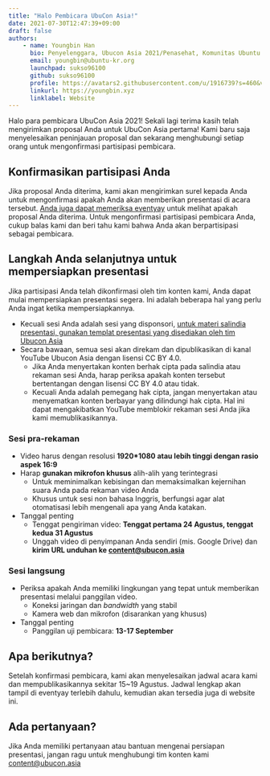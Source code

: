 ```yaml
---
title: "Halo Pembicara UbuCon Asia!"
date: 2021-07-30T12:47:39+09:00
draft: false
authors:
    - name: Youngbin Han
      bio: Penyelenggara, Ubucon Asia 2021/Penasehat, Komunitas Ubuntu Korea 
      email: youngbin@ubuntu-kr.org
      launchpad: sukso96100
      github: sukso96100
      profile: https://avatars2.githubusercontent.com/u/1916739?s=460&v=4
      linkurl: https://youngbin.xyz
      linklabel: Website
---
```


Halo para pembicara UbuCon Asia 2021!
Sekali lagi terima kasih telah mengirimkan proposal Anda untuk UbuCon Asia pertama!
Kami baru saja menyelesaikan peninjauan proposal dan sekarang menghubungi setiap orang untuk mengonfirmasi partisipasi pembicara.

## Konfirmasikan partisipasi Anda
Jika proposal Anda diterima, kami akan mengirimkan surel kepada Anda untuk mengonfirmasi apakah Anda akan memberikan presentasi di acara tersebut.
[Anda juga dapat memeriksa eventyay](https://eventyay.com/my-sessions) untuk melihat apakah proposal Anda diterima.
Untuk mengonfirmasi partisipasi pembicara Anda, cukup balas kami dan beri tahu kami bahwa Anda akan berpartisipasi sebagai pembicara.

## Langkah Anda selanjutnya untuk mempersiapkan presentasi
Jika partisipasi Anda telah dikonfirmasi oleh tim konten kami, Anda dapat mulai mempersiapkan presentasi segera.
Ini adalah beberapa hal yang perlu Anda ingat ketika mempersiapkannya.

- Kecuali sesi Anda adalah sesi yang disponsori, [untuk materi salindia presentasi, gunakan templat presentasi yang disediakan oleh tim Ubucon Asia](https://github.com/ubucon-asia/2021-slide-template)
- Secara bawaan, semua sesi akan direkam dan dipublikasikan di kanal YouTube Ubucon Asia dengan lisensi CC BY 4.0.
  - Jika Anda menyertakan konten berhak cipta pada salindia atau rekaman sesi Anda, harap periksa apakah konten tersebut bertentangan dengan lisensi CC BY 4.0 atau tidak.
  - Kecuali Anda adalah pemegang hak cipta, jangan menyertakan atau menyematkan konten berbayar yang dilindungi hak cipta. Hal ini dapat mengakibatkan YouTube memblokir rekaman sesi Anda jika kami memublikasikannya.

### Sesi pra-rekaman
- Video harus dengan resolusi **1920*1080 atau lebih tinggi dengan rasio aspek 16:9**
- Harap **gunakan mikrofon khusus** alih-alih yang terintegrasi
  - Untuk meminimalkan kebisingan dan memaksimalkan kejernihan suara Anda pada rekaman video Anda
  - Khusus untuk sesi non bahasa Inggris, berfungsi agar alat otomatisasi lebih mengenali apa yang Anda katakan.
- Tanggal penting
  - Tenggat pengiriman video: **Tenggat pertama 24 Agustus, tenggat kedua 31 Agustus**
  - Unggah video di penyimpanan Anda sendiri (mis. Google Drive) dan **kirim URL unduhan ke content@ubucon.asia**

### Sesi langsung
- Periksa apakah Anda memiliki lingkungan yang tepat untuk memberikan presentasi melalui panggilan video.
  - Koneksi jaringan dan *bandwidth* yang stabil
  - Kamera web dan mikrofon (disarankan yang khusus)
- Tanggal penting
  - Panggilan uji pembicara: **13-17 September**

## Apa berikutnya?
Setelah konfirmasi pembicara, kami akan menyelesaikan jadwal acara kami dan mempublikasikannya sekitar 15~19 Agustus.
Jadwal lengkap akan tampil di eventyay terlebih dahulu, kemudian akan tersedia juga di website ini.

## Ada pertanyaan?
Jika Anda memiliki pertanyaan atau bantuan mengenai persiapan presentasi, jangan ragu untuk menghubungi tim konten kami content@ubucon.asia